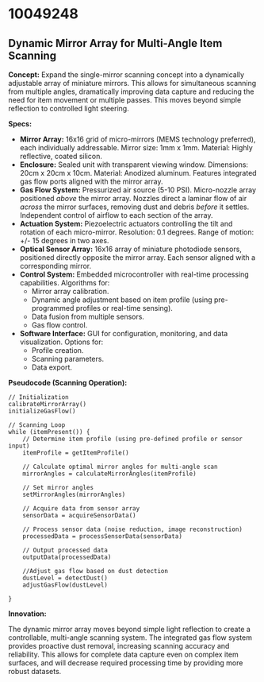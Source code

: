 # 10049248

## Dynamic Mirror Array for Multi-Angle Item Scanning

**Concept:** Expand the single-mirror scanning concept into a dynamically adjustable array of miniature mirrors. This allows for simultaneous scanning from multiple angles, dramatically improving data capture and reducing the need for item movement or multiple passes. This moves beyond simple reflection to controlled light steering.

**Specs:**

*   **Mirror Array:** 16x16 grid of micro-mirrors (MEMS technology preferred), each individually addressable. Mirror size: 1mm x 1mm.  Material: Highly reflective, coated silicon.
*   **Enclosure:** Sealed unit with transparent viewing window. Dimensions: 20cm x 20cm x 10cm.  Material: Anodized aluminum. Features integrated gas flow ports aligned with the mirror array.
*   **Gas Flow System:** Pressurized air source (5-10 PSI).  Micro-nozzle array positioned *above* the mirror array. Nozzles direct a laminar flow of air *across* the mirror surfaces, removing dust and debris *before* it settles.  Independent control of airflow to each section of the array.
*   **Actuation System:**  Piezoelectric actuators controlling the tilt and rotation of each micro-mirror. Resolution: 0.1 degrees. Range of motion: +/- 15 degrees in two axes.
*   **Optical Sensor Array:** 16x16 array of miniature photodiode sensors, positioned directly opposite the mirror array. Each sensor aligned with a corresponding mirror.
*   **Control System:** Embedded microcontroller with real-time processing capabilities.  Algorithms for:
    *   Mirror array calibration.
    *   Dynamic angle adjustment based on item profile (using pre-programmed profiles or real-time sensing).
    *   Data fusion from multiple sensors.
    *   Gas flow control.
*   **Software Interface:**  GUI for configuration, monitoring, and data visualization. Options for:
    *   Profile creation.
    *   Scanning parameters.
    *   Data export.

**Pseudocode (Scanning Operation):**

```
// Initialization
calibrateMirrorArray()
initializeGasFlow()

// Scanning Loop
while (itemPresent()) {
    // Determine item profile (using pre-defined profile or sensor input)
    itemProfile = getItemProfile()

    // Calculate optimal mirror angles for multi-angle scan
    mirrorAngles = calculateMirrorAngles(itemProfile)

    // Set mirror angles
    setMirrorAngles(mirrorAngles)

    // Acquire data from sensor array
    sensorData = acquireSensorData()

    // Process sensor data (noise reduction, image reconstruction)
    processedData = processSensorData(sensorData)

    // Output processed data
    outputData(processedData)

    //Adjust gas flow based on dust detection
    dustLevel = detectDust()
    adjustGasFlow(dustLevel)

}
```

**Innovation:**

The dynamic mirror array moves beyond simple light reflection to create a controllable, multi-angle scanning system. The integrated gas flow system provides proactive dust removal, increasing scanning accuracy and reliability.  This allows for complete data capture even on complex item surfaces, and will decrease required processing time by providing more robust datasets.